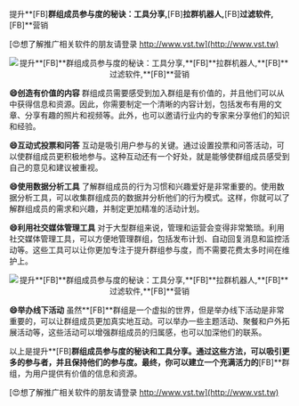 提升**[FB]**群组成员参与度的秘诀：工具分享,**[FB]**拉群机器人,**[FB]**过滤软件,**[FB]**营销

[😍想了解推广相关软件的朋友请登录 http://www.vst.tw](http://www.vst.tw)

 <center><img src="https://vst.tw/MP4/tuiguang/png/6.png" alt="提升**[FB]**群组成员参与度的秘诀：工具分享,**[FB]**拉群机器人,**[FB]**过滤软件,**[FB]**营销"></center>

**😄创造有价值的内容**
群组成员需要感受到加入群组是有价值的，并且他们可以从中获得信息和资源。因此，你需要制定一个清晰的内容计划，包括发布有用的文章、分享有趣的照片和视频等。此外，也可以邀请行业内的专家来分享他们的知识和经验。

**😄互动式投票和问答**
互动是吸引用户参与的关键。通过设置投票和问答活动，可以使群组成员更积极地参与。这种互动还有一个好处，就是能够使群组成员感受到自己的意见和建议被重视。

**😄使用数据分析工具**
了解群组成员的行为习惯和兴趣爱好是非常重要的。使用数据分析工具，可以收集群组成员的数据并分析他们的行为模式。这样，你就可以了解群组成员的需求和兴趣，并制定更加精准的活动计划。

**😄利用社交媒体管理工具**
对于大型群组来说，管理和运营会变得非常繁琐。利用社交媒体管理工具，可以方便地管理群组，包括发布计划、自动回复消息和监控活动等。这些工具可以让你更加专注于提升群组参与度，而不需要花费太多时间在维护上。

 <center><img src="https://vst.tw/MP4/tuiguang/png/4.png" alt="提升**[FB]**群组成员参与度的秘诀：工具分享,**[FB]**拉群机器人,**[FB]**过滤软件,**[FB]**营销"></center>

**😄举办线下活动**
虽然**[FB]**群组是一个虚拟的世界，但是举办线下活动是非常重要的，可以让群组成员更加真实地互动。可以举办一些主题活动、聚餐和户外拓展活动等，这些活动可以增强群组成员的归属感，也可以加深他们的联系。

以上是提升**[FB]**群组成员参与度的秘诀和工具分享。通过这些方法，可以吸引更多的参与者，并且保持他们的参与度。最终，你可以建立一个充满活力的**[FB]**群组，为用户提供有价值的信息和资源。

[😍想了解推广相关软件的朋友请登录 http://www.vst.tw](http://www.vst.tw)



